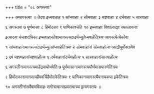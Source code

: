 +++
title = "०८ अगस्त्याः"

+++
अथागस्त्याः ॥ तेदश इध्मवाहाह १ सांभवाहाः २ सोमवाहाः ३ यज्ञवाहाः ४ दर्भवाहाः ५ सारवाहाः

६ अगस्तयः ७ पूर्णमासाः ८ हिमोदकाः ९ पाणिकाश्चेति १० इध्मवाहाः विशालाद्याः स्फालायनाः

इत्यादयः पंचाशदधिका इध्मवाहास्तेशामागस्त्यदार्ढ्यच्युतेध्मवाहेतित्रयः आगस्त्येत्येकोवा

१ सांभवाहानामागस्त्यदार्ढ्यच्युत्सांभवाहेतित्रयः २ सोमवाहानां सोमवाहोंत्यः आद्यौपूर्वोक्तावेव

३ एवं यज्ञवाहानांयज्ञवाहोंत्यः ४ दर्भवाहानांदर्भवाहोंत्यः ५ सारवाहानांसारवाहोंत्यः

६ अगस्तीनामागस्त्यमाहेंद्रमायोभवेति ७ पूर्णमासानामागस्त्यपौर्णमासपारणेतित्रयः

८ हिमोदकानामागस्त्यहैमवर्चिहैमोदकेतित्रयः ९ पाणिकानामागस्त्यैपनायकपा इकेतित्रयः

१० अगस्तीनांसर्वेषामविवाहः सगोत्रत्वात्सप्रवरत्वाच्च इत्यगस्तयः ॥
